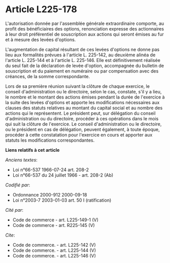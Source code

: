 # Article L225-178

L'autorisation donnée par l'assemblée générale extraordinaire comporte, au profit des bénéficiaires des options, renonciation
expresse des actionnaires à leur droit préférentiel de souscription aux actions qui seront émises au fur et à mesure des
levées d'options.

L'augmentation de capital résultant de ces levées d'options ne donne pas lieu aux formalités prévues à l'article L. 225-142,
au deuxième alinéa de l'article L. 225-144 et à l'article L. 225-146. Elle est définitivement réalisée du seul fait de la
déclaration de levée d'option, accompagnée du bulletin de souscription et du paiement en numéraire ou par compensation avec
des créances, de la somme correspondante.

Lors de sa première réunion suivant la clôture de chaque exercice, le conseil d'administration ou le directoire, selon le
cas, constate, s'il y a lieu, le nombre et le montant des actions émises pendant la durée de l'exercice à la suite des levées
d'options et apporte les modifications nécessaires aux clauses des statuts relatives au montant du capital social et au
nombre des actions qui le représentent. Le président peut, sur délégation du conseil d'administration ou du directoire,
procéder à ces opérations dans le mois qui suit la clôture de l'exercice. Le conseil d'administration ou le directoire, ou le
président en cas de délégation, peuvent également, à toute époque, procéder à cette constatation pour l'exercice en cours et
apporter aux statuts les modifications correspondantes.

**Liens relatifs à cet article**

_Anciens textes_:

  - Loi n°66-537 1966-07-24 art. 208-2
  - Loi n°66-537 du 24 juillet 1966 - art. 208-2 (Ab)

_Codifié par_:

  - Ordonnance 2000-912 2000-09-18
  - Loi n°2003-7 2003-01-03 art. 50 I (ratification)

_Cité par_:

  - Code de commerce - art. L225-149-1 (V)
  - Code de commerce - art. R225-145 (V)

_Cite_:

  - Code de commerce. - art. L225-142 (V)
  - Code de commerce. - art. L225-144 (V)
  - Code de commerce. - art. L225-146 (V)
